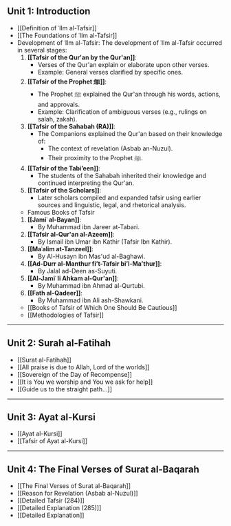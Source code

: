 ## Unit 1: Introduction
- [[Definition of ʿIlm al-Tafsir]]
- [[The Foundations of ʿIlm al-Tafsir]]
- Development of ʿIlm al-Tafsir: The development of ʿIlm al-Tafsir occurred in several stages:
	1. **[[Tafsir of the Qur'an by the Qur'an]]**:
	   - Verses of the Qur'an explain or elaborate upon other verses.
	   - Example: General verses clarified by specific ones.
	2. **[[Tafsir of the Prophet ﷺ]]**:
	   - The Prophet ﷺ explained the Qur'an through his words, actions, and approvals.
	   - Example: Clarification of ambiguous verses (e.g., rulings on salah, zakah).
	3. **[[Tafsir of the Sahabah (RA)]]**:
	   - The Companions explained the Qur'an based on their knowledge of:
	     - The context of revelation (Asbab an-Nuzul).
	     - Their proximity to the Prophet ﷺ.
	4. **[[Tafsir of the Tabi’een]]**:
	   - The students of the Sahabah inherited their knowledge and continued interpreting the Qur'an.
	5. **[[Tafsir of the Scholars]]**:
	   - Later scholars compiled and expanded tafsir using earlier sources and linguistic, legal, and rhetorical analysis.
   - Famous Books of Tafsir
	1. **[[Jamiʿ al-Bayan]]**:  
	   - By Muhammad ibn Jareer at-Tabari.  
	2. **[[Tafsir al-Qur'an al-Azeem]]**:  
	   - By Ismail ibn Umar ibn Kathir (Tafsir Ibn Kathir). 
	3. **[[Maʿalim at-Tanzeel]]**:  
	   - By Al-Husayn ibn Mas'ud al-Baghawi.  
	4. **[[Ad-Durr al-Manthur fi’t-Tafsir bi’l-Ma’thur]]**:  
	   - By Jalal ad-Deen as-Suyuti. 
	5. **[[Al-Jamiʿ li Ahkam al-Qur'an]]**:  
	   - By Muhammad ibn Ahmad al-Qurtubi.  
	6. **[[Fath al-Qadeer]]**:  
	   - By Muhammad ibn Ali ash-Shawkani.
   - [[Books of Tafsir of Which One Should Be Cautious]]
   - [[Methodologies of Tafsir]]

---
## Unit 2: Surah al-Fatihah
- [[Surat al-Fatihah]]
- [[All praise is due to Allah, Lord of the worlds]]
- [[Sovereign of the Day of Recompense]]
- [[It is You we worship and You we ask for help]]
- [[Guide us to the straight path...]]

---
## Unit 3: Ayat al-Kursi
- [[Ayat al-Kursi]]
- [[Tafsir of Ayat al-Kursi]]

---
## Unit 4: The Final Verses of Surat al-Baqarah
- [[The Final Verses of Surat al-Baqarah]]
- [[Reason for Revelation (Asbab al-Nuzul)]]
- [[Detailed Tafsir (284)]]
- [[Detailed Explanation (285)]]
- [[Detailed Explanation]]